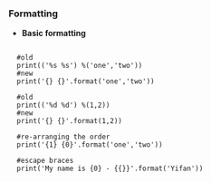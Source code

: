 ### Formatting

* **Basic formatting**

<pre><code>
  #old
  print(('%s %s') %('one','two'))
  #new
  print('{} {}'.format('one','two'))

  #old
  print(('%d %d') %(1,2))
  #new
  print('{} {}'.format(1,2))

  #re-arranging the order
  print('{1} {0}'.format('one','two'))

  #escape braces
  print('My name is {0} - {{}}'.format('Yifan'))
</code></pre>





